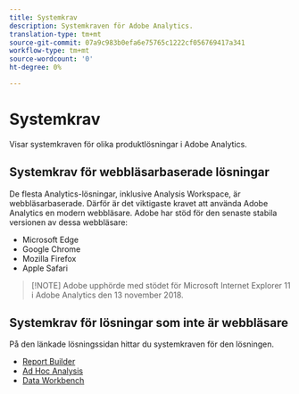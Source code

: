 ```yaml
---
title: Systemkrav
description: Systemkraven för Adobe Analytics.
translation-type: tm+mt
source-git-commit: 07a9c983b0efa6e75765c1222cf056769417a341
workflow-type: tm+mt
source-wordcount: '0'
ht-degree: 0%

---
```



# Systemkrav

Visar systemkraven för olika produktlösningar i Adobe Analytics.

## Systemkrav för webbläsarbaserade lösningar

De flesta Analytics-lösningar, inklusive Analysis Workspace, är webbläsarbaserade. Därför är det viktigaste kravet att använda Adobe Analytics en modern webbläsare. Adobe har stöd för den senaste stabila versionen av dessa webbläsare:

* Microsoft Edge
* Google Chrome
* Mozilla Firefox
* Apple Safari

>[!NOTE] Adobe upphörde med stödet för Microsoft Internet Explorer 11 i Adobe Analytics den 13 november 2018.

## Systemkrav för lösningar som inte är webbläsare

På den länkade lösningssidan hittar du systemkraven för den lösningen.

* [Report Builder](/help/analyze/report-builder/setup/system-requirements.md)
* [Ad Hoc Analysis](/help/analyze/ad-hoc-analysis/c-getting-started.md)
* [Data Workbench](https://docs.adobe.com/content/help/en/data-workbench/using/install/c-data-workbench-client-install.html)
